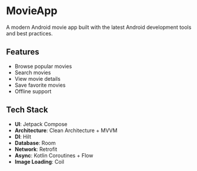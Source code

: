 # MovieApp

A modern Android movie app built with the latest Android development tools and best practices.

## Features
- Browse popular movies
- Search movies
- View movie details
- Save favorite movies
- Offline support

## Tech Stack
- **UI**: Jetpack Compose
- **Architecture**: Clean Architecture + MVVM
- **DI**: Hilt
- **Database**: Room
- **Network**: Retrofit
- **Async**: Kotlin Coroutines + Flow
- **Image Loading**: Coil